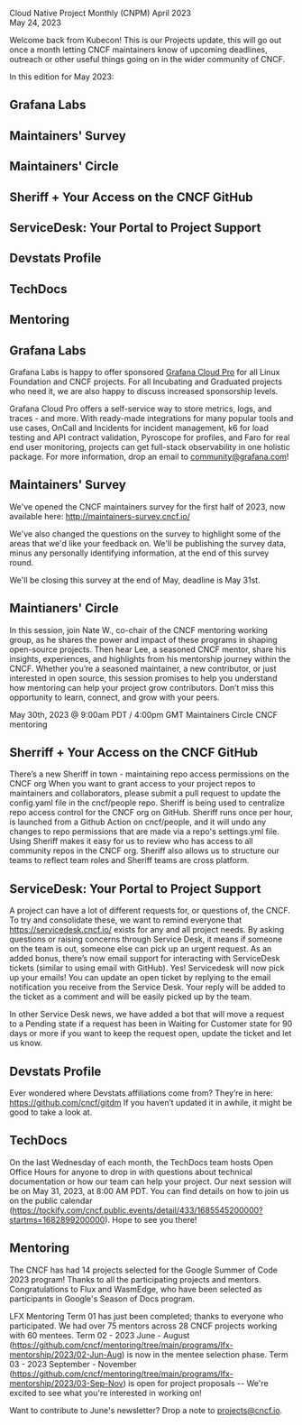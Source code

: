 Cloud Native Project Monthly (CNPM) April 2023  
May 24, 2023 

Welcome back from Kubecon! 
This is our Projects update, this will go out once a month letting CNCF maintainers know of upcoming deadlines, outreach or other useful things going on in the wider community of CNCF.

In this edition for May 2023: 
## Grafana Labs
## Maintainers' Survey
## Maintainers' Circle
## Sheriff + Your Access on the CNCF GitHub
## ServiceDesk: Your Portal to Project Support
## Devstats Profile
## TechDocs
## Mentoring

#### 

## Grafana Labs
Grafana Labs is happy to offer sponsored [Grafana Cloud Pro](https://grafana.com/products/cloud/) 
for all Linux Foundation and CNCF projects. For all Incubating and Graduated projects who need it, we are also happy to discuss increased sponsorship levels.

Grafana Cloud Pro offers a self-service way to store metrics, logs, and traces - and more. With ready-made integrations for many popular tools and use cases, OnCall and Incidents for incident management, k6 for load testing and API contract validation, 
Pyroscope for profiles, and Faro for real end user monitoring, projects can get full-stack observability in one holistic package. For more information, drop an email to community@grafana.com! 

## Maintainers' Survey
We've opened the CNCF maintainers survey for the first half of 2023, now available here: 
http://maintainers-survey.cncf.io/ 

We've also changed the questions on the survey to highlight some of the areas that we'd like your feedback on. We'll be publishing the survey data, minus any personally identifying information, at the end of this survey round.

We'll be closing this survey at the end of May, deadline is May 31st. 

## Maintianers' Circle
In this session, join Nate W., co-chair of the CNCF mentoring working group, as he shares the power and impact of these programs in shaping open-source projects. 
Then hear Lee, a seasoned CNCF mentor, share his insights, experiences, and highlights from his mentorship journey within the CNCF. 
Whether you’re a seasoned maintainer, a new contributor, or just interested in open source, this session promises to help you understand how mentoring can help your project grow contributors.
Don’t miss this opportunity to learn, connect, and grow with your peers.

May 30th, 2023 @ 9:00am PDT / 4:00pm GMT
Maintainers Circle CNCF mentoring

## Sherriff + Your Access on the CNCF GitHub 
There’s a new Sheriff in town - maintaining repo access permissions on the CNCF org
When you want to grant access to your project repos to maintainers and collaborators, please submit a pull request to update the config.yaml file in the cncf/people repo.
Sheriff is being used to centralize repo access control for the CNCF org on GitHub. 
Sheriff runs once per hour, is launched from a Github Action on cncf/people, and it will undo any changes to repo permissions that are made via a repo's settings.yml file. 
Using Sheriff makes it easy for us to review who has access to all community repos in the CNCF org. Sheriff also allows us to structure our teams to reflect team roles and Sheriff teams are cross platform. 

## ServiceDesk: Your Portal to Project Support
A project can have a lot of different requests for, or questions of, the CNCF. To try and consolidate these, we want to remind everyone that https://servicedesk.cncf.io/ exists for any and all project needs. 
By asking questions or raising concerns through Service Desk, it means if someone on the team is out, someone else can pick up an urgent request. 
As an added bonus, there’s now email support for interacting with ServiceDesk tickets (similar to using email with GitHub). Yes! Servicedesk will now pick up your emails! 
You can update an open ticket by replying to the email notification you receive from the Service Desk. Your reply will be added to the ticket as a comment and will be easily picked up by the team.

In other Service Desk news, we have added a bot that will move a request to a Pending state if a request has been in Waiting for Customer state for 90 days or more if you want to keep the request open, update the ticket and let us know.

## Devstats Profile
Ever wondered where Devstats affiliations come from?
They’re in here: https://github.com/cncf/gitdm 
If you haven’t updated it in awhile, it might be good to take a look at.

## TechDocs
On the last Wednesday of each month, the TechDocs team hosts Open Office Hours for anyone to drop in with questions about technical documentation or how our team can help your project. 
Our next session will be on May 31, 2023, at 8:00 AM PDT. You can find details on how to join us on the public calendar (https://tockify.com/cncf.public.events/detail/433/1685545200000?startms=1682899200000). 
Hope to see you there!

## Mentoring
The CNCF has had 14 projects selected for the Google Summer of Code 2023 program! Thanks to all the participating projects and mentors. Congratulations to Flux and WasmEdge, who have been selected as participants in Google's Season of Docs program.

LFX Mentoring
Term 01 has just been completed; thanks to everyone who participated. We had over 75 mentors across 28 CNCF projects working with 60 mentees. 
Term 02 - 2023 June - August (https://github.com/cncf/mentoring/tree/main/programs/lfx-mentorship/2023/02-Jun-Aug) is now in the mentee selection phase.
Term 03 - 2023 September - November (https://github.com/cncf/mentoring/tree/main/programs/lfx-mentorship/2023/03-Sep-Nov) is open for project proposals -- We're excited to see what you're interested in working on!

Want to contribute to June's newsletter? 
Drop a note to projects@cncf.io.
